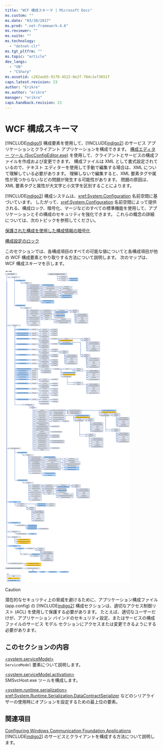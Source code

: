 ```yaml
---
title: "WCF 構成スキーマ | Microsoft Docs"
ms.custom: ""
ms.date: "03/30/2017"
ms.prod: ".net-framework-4.6"
ms.reviewer: ""
ms.suite: ""
ms.technology: 
  - "dotnet-clr"
ms.tgt_pltfrm: ""
ms.topic: "article"
dev_langs: 
  - "VB"
  - "CSharp"
ms.assetid: c282aeb5-91f0-4522-8e2f-704c1ef3651f
caps.latest.revision: 23
author: "Erikre"
ms.author: "erikre"
manager: "erikre"
caps.handback.revision: 23
---
```

# WCF 構成スキーマ
[!INCLUDE[indigo1](../../../../../includes/indigo1-md.md)] 構成要素を使用して、[!INCLUDE[indigo2](../../../../../includes/indigo2-md.md)] のサービス アプリケーションとクライアント アプリケーションを構成できます。  [構成エディター ツール \(SvcConfigEditor.exe\)](../../../../../docs/framework/wcf/configuration-editor-tool-svcconfigeditor-exe.md) を使用して、クライアントとサービスの構成ファイルを作成および変更できます。  構成ファイルは XML として書式設定されているので、テキスト エディターを使用して手動で編集する場合は、XML について理解している必要があります。  理解しないで編集すると、XML 要素タグや属性が見つからないなどの問題が発生する可能性があります。  問題の原因は、XML 要素タグと属性が大文字と小文字を区別することによります。  
  
 [!INCLUDE[indigo2](../../../../../includes/indigo2-md.md)] 構成システムは、<xref:System.Configuration> 名前空間に基づいています。  したがって、<xref:System.Configuration> 名前空間によって提供される、構成ロック、暗号化、マージなどのすべての標準機能を使用して、アプリケーションとその構成のセキュリティを強化できます。  これらの概念の詳細については、次のトピックを参照してください。  
  
 [保護された構成を使用した構成情報の暗号化](http://go.microsoft.com/fwlink/?LinkId=95337)  
  
 [構成設定のロック](http://go.microsoft.com/fwlink/?LinkId=95338)  
  
 このセクションでは、各構成項目のすべての可能な値についてと各構成項目が他の WCF 構成要素とやり取りする方法について説明します。  次のマップは、WCF 構成スキーマを示します。  
  
 ![WCF 構成スキーマ](../../../../../docs/framework/configure-apps/file-schema/wcf/media/orcasconfigschema.gif "OrcasConfigSchema")  
  
> [!CAUTION]
>  潜在的なセキュリティ上の脅威を避けるために、アプリケーション構成ファイル \(app.config\) の [!INCLUDE[indigo2](../../../../../includes/indigo2-md.md)] 構成セクションは、適切なアクセス制御リスト \(ACL\) を使用して保護する必要があります。  たとえば、適切なユーザーだけが、アプリケーション バインドのセキュリティ設定、またはサービスの構成ファイルのサービス モデル セクションにアクセスまたは変更できるようにする必要があります。  
  
## このセクションの内容  
 [\<system.serviceModel\>](../../../../../docs/framework/configure-apps/file-schema/wcf/system-servicemodel.md)  
 `ServiceModel` 要素について説明します。  
  
 [\<system.serviceModel.activation\>](../../../../../docs/framework/configure-apps/file-schema/wcf/system-servicemodel-activation.md)  
 SMSvcHost.exe ツールを構成します。  
  
 [\<system.runtime.serialization\>](../../../../../docs/framework/configure-apps/file-schema/wcf/system-runtime-serialization.md)  
 <xref:System.Runtime.Serialization.DataContractSerializer> などのシリアライザーの使用時にオプションを設定するための最上位の要素。  
  
## 関連項目  
 [Configuring Windows Communication Foundation Applications](http://msdn.microsoft.com/ja-jp/13cb368e-88d4-4c61-8eed-2af0361c6d7a)  
 [!INCLUDE[indigo2](../../../../../includes/indigo2-md.md)] のサービスとクライアントを構成する方法について説明します。